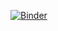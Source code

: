 [![Binder](https://mybinder.org/badge_logo.svg)](https://mybinder.org/v2/gh/GerardoLopez/planet/master?urlpath=https%3A%2F%2Fgithub.com%2FGerardoLopez%2Fplanet%2Fblob%2Fmaster%2Fplanet%2Fplanet.ipynb)


